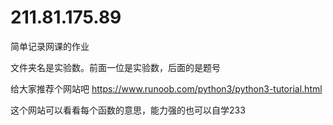 # 211.81.175.89
简单记录网课的作业

文件夹名是实验数。前面一位是实验数，后面的是题号

给大家推荐个网站吧
https://www.runoob.com/python3/python3-tutorial.html

这个网站可以看看每个函数的意思，能力强的也可以自学233
